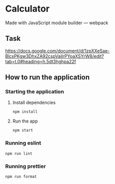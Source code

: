# Calculator

Made with JavaScript module builder — webpack

## Task

https://docs.google.com/document/d/1zpXXeSae-BlcxPKgw3DhxZA92cspVailrPYoaXSYrW8/edit?tab=t.0#heading=h.5dt3hghpa22f

## How to run the application

### Starting the application

1. Install dependencies
   ```
   npm install
   ```
2. Run the app
   ```
   npm start
   ```

### Running eslint

```
npm run lint
```

### Running prettier

```
npm run format
```
